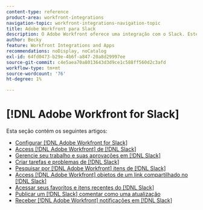 ```yaml
---
content-type: reference
product-area: workfront-integrations
navigation-topic: workfront-integrations-navigation-topic
title: Adobe Workfront para Slack
description: O Adobe Workfront oferece uma integração com o Slack. Este artigo vincula às instruções sobre casos de uso comuns para este cenário, bem como instruções para configuração.
author: Becky
feature: Workfront Integrations and Apps
recommendations: noDisplay, noCatalog
exl-id: 64fd0473-b29e-4b6f-a847-20a8d29997ee
source-git-commit: c4e5aea70a8013643d3d9ce1c588ff560d2c3afd
workflow-type: tm+mt
source-wordcount: '76'
ht-degree: 1%

---
```


# [!DNL Adobe Workfront for Slack]

Esta seção contém os seguintes artigos:

* [Configurar [!DNL Adobe Workfront for Slack]](../../workfront-integrations-and-apps/using-workfront-with-slack/configure-workfront-for-slack.md)
* [Access [!DNL Adobe Workfront] de [!DNL Slack]](../../workfront-integrations-and-apps/using-workfront-with-slack/access-workfront-from-slack.md)
* [Gerencie seu trabalho e suas aprovações em [!DNL Slack]](../../workfront-integrations-and-apps/using-workfront-with-slack/manage-your-work-and-approvals-from-slack.md)
* [Criar tarefas e problemas de [!DNL Slack]](../../workfront-integrations-and-apps/using-workfront-with-slack/create-tasks-and-issues-from-slack.md)
* [Pesquisar por [!DNL Adobe Workfront] itens de [!DNL Slack]](../../workfront-integrations-and-apps/using-workfront-with-slack/search-for-wf-items-from-slack.md)
* [Access [!DNL Adobe Workfront] objetos de um link compartilhado no [!DNL Slack]](../../workfront-integrations-and-apps/using-workfront-with-slack/access-wf-objects-from-shared-linked-in-slack.md)
* [Acessar seus favoritos e itens recentes do [!DNL Slack]](../../workfront-integrations-and-apps/using-workfront-with-slack/access-favorites-and-recent-items-from-slack.md)
* [Publicar um [!DNL Slack] comentar como uma atualização](../../workfront-integrations-and-apps/using-workfront-with-slack/post-a-slack-comment-as-an-update.md)
* [Receber [!DNL Adobe Workfront] notificações em [!DNL Slack]](../../workfront-integrations-and-apps/using-workfront-with-slack/receive-workfront-notifications-in-slack.md)
